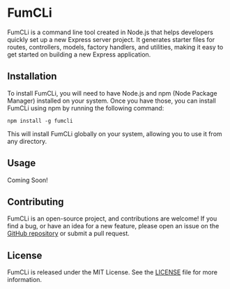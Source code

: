 <h1>FumCLi</h1>

<p>FumCLi is a command line tool created in Node.js that helps developers quickly set up a new Express server project. It generates starter files for routes, controllers, models, factory handlers, and utilities, making it easy to get started on building a new Express application.</p>

<h2>Installation</h2>
<p>To install FumCLi, you will need to have Node.js and npm (Node Package Manager) installed on your system. Once you have those, you can install FumCLi using npm by running the following command:</p>

<pre>
<code>npm install -g fumcli</code>
</pre>
<p>This will install FumCLi globally on your system, allowing you to use it from any directory.</p>

<h2>Usage</h2>
<p>Coming Soon!</p>

<h2>Contributing</h2>
<p>FumCLi is an open-source project, and contributions are welcome! If you find a bug, or have an idea for a new feature, please open an issue on the <a href="https://github.com/Development-Firm/fumcli/">GitHub repository</a> or submit a pull request.</p>

<h2>License</h2>
<p>FumCLi is released under the MIT License. See the <a href="https://github.com/Development-Firm/fumcli/LICENSE">LICENSE</a> file for more information.</p>
